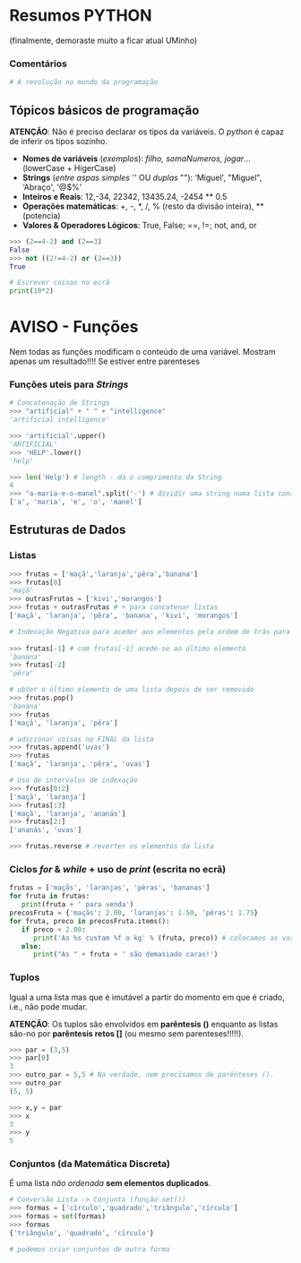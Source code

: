 # Resumos PYTHON 
(finalmente, demoraste muito a ficar atual UMinho)

### Comentários
```python
# A revolução no mundo da programação
```

## Tópicos básicos de programação

__ATENÇÃO__: Não é preciso declarar os tipos da variáveis. O _python_ é capaz de inferir os tipos sozinho.

- __Nomes de variáveis__ (_exemplos_): _filho, somaNumeros, jogar_… (lowerCase + HigerCase)
- __Strings__ (_entre aspas simples_ '' OU _duplas_ ""): ‘Miguel', "Miguel", ‘Abraço', '@$%'
- __Inteiros e Reais__: 12,-34, 22342, 13435.24, -2454 ** 0.5
- __Operações matemáticas__: +, -, *, /, % (resto da divisão inteira), ** (potencia)
- __Valores & Operadores Lógicos__: True, False;     ==, !=;      not, and, or

```python
>>> (2==4-2) and (2==3)
False
>>> not ((2!=4-2) or (2==3))
True
```

```python
# Escrever coisas no ecrã
print(10*2) 
```

# AVISO - Funções
Nem todas as funções modificam o conteúdo de uma variável. Mostram apenas um resultado!!!!
Se estiver entre parenteses 

### Funções uteis para _Strings_
```python
# Concatenação de Strings
>>> "artificial" + " " + "intelligence"
'artificial intelligence'

>>> 'artificial'.upper()
'ARTIFICIAL'
>>> 'HELP'.lower()
'help'

>>> len('Help') # length - dá o comprimento da String
4
>>> "a-maria-e-o-manel".split('-') # dividir uma string numa lista consoante o caracter recebido
['a', 'maria', 'e', 'o', 'manel']
```

## Estruturas de Dados

### Listas
```python
>>> frutas = ['maçã','laranja','pêra','banana']
>>> frutas[0]
'maçã'
>>> outrasFrutas = ['kivi','morangos']
>>> frutas + outrasFrutas # + para concatenar listas
['maçã', 'laranja', 'pêra', 'banana', 'kivi', 'morangos']

# Indexação Negativa para aceder aos elementos pela ordem de trás para a frente.
 
>>> frutas[-1] # com frutas[-1] acede-se ao último elemento
'banana'
>>> frutas[-2]
'pêra'

# obter o último elemento de uma lista depois de ser removido
>>> frutas.pop()
'banana'
>>> frutas
['maçã', 'laranja', 'pêra']

# adicionar coisas no FINAL da lista
>>> frutas.append('uvas')
>>> frutas
['maçã', 'laranja', 'pêra', 'uvas']

# Uso de intervalos de indexação
>>> frutas[0:2]
['maçã', 'laranja']
>>> frutas[:3]
['maçã', 'laranja', 'ananás']
>>> frutas[2:]
['ananás', 'uvas']

>>> frutas.reverse # reverter os elementos da lista
```

### Ciclos _for_ & _while_ + uso de _print_ (escrita no ecrã)

```python
frutas = ['maçãs', 'laranjas', 'pèras', 'bananas']
for fruta in frutas:
   print(fruta + ' para venda')
precosFruta = {'maçãs': 2.00, 'laranjas': 1.50, 'pêras': 1.75}
for fruta, preco in precosFruta.items():
   if preco < 2.00:
      print('As %s custam %f o kg' % (fruta, preco)) # colocamos as variáveis na forma % como na linguagem C
   else:
      print("As " + fruta + ' são demasiado caras!')
```

### Tuplos
Igual a uma lista mas que é imutável a partir do momento em que é criado, i.e., não pode mudar. 

__ATENÇÃO__: Os tuplos são envolvidos em __parêntesis ()__ enquanto as listas são-no por __parêntesis retos []__ (ou mesmo sem parenteses!!!!!).

```python
>>> par = (3,5)
>>> par[0]
3
>>> outro_par = 5,5 # Na verdade, nem precisamos de parênteses ().
>>> outro_par
(5, 5)

>>> x,y = par
>>> x
3
>>> y
5
```

### Conjuntos (da Matemática Discreta)
É uma lista _não ordenada_ __sem elementos duplicados__.

```python
# Conversão Lista -> Conjunto (função set())
>>> formas = ['círculo','quadrado','triângulo','círculo']
>>> formas = set(formas)
>>> formas
{'triângulo', 'quadrado', 'círculo'}

# podemos criar conjuntos de outra forma
```
